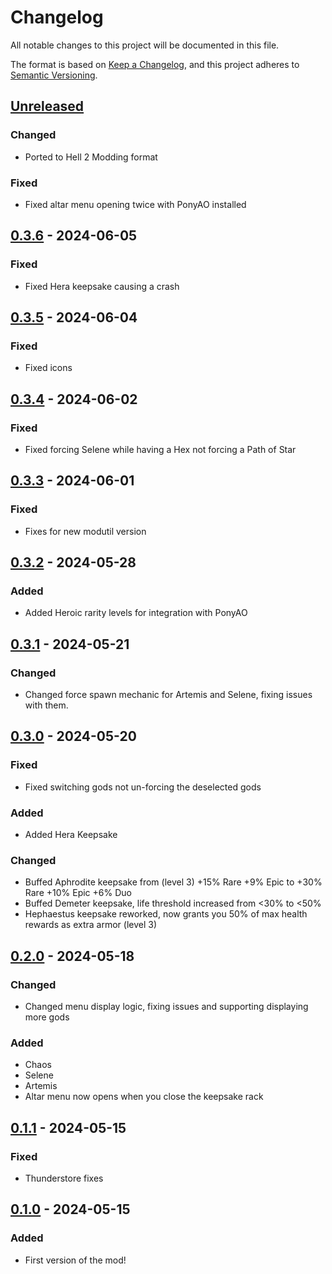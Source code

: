 # Changelog

All notable changes to this project will be documented in this file.

The format is based on [Keep a Changelog](https://keepachangelog.com/en/1.1.0/),
and this project adheres to [Semantic Versioning](https://semver.org/spec/v2.0.0.html).

## [Unreleased]

### Changed

- Ported to Hell 2 Modding format

### Fixed

- Fixed altar menu opening twice with PonyAO installed

## [0.3.6] - 2024-06-05

### Fixed

- Fixed Hera keepsake causing a crash

## [0.3.5] - 2024-06-04

### Fixed

- Fixed icons

## [0.3.4] - 2024-06-02

### Fixed

- Fixed forcing Selene while having a Hex not forcing a Path of Star

## [0.3.3] - 2024-06-01

### Fixed

- Fixes for new modutil version

## [0.3.2] - 2024-05-28

### Added

- Added Heroic rarity levels for integration with PonyAO

## [0.3.1] - 2024-05-21

### Changed

- Changed force spawn mechanic for Artemis and Selene, fixing issues with them.

## [0.3.0] - 2024-05-20

### Fixed

- Fixed switching gods not un-forcing the deselected gods

### Added

- Added Hera Keepsake

### Changed

- Buffed Aphrodite keepsake from (level 3) +15% Rare +9% Epic to +30% Rare +10% Epic +6% Duo
- Buffed Demeter keepsake, life threshold increased from &lt;30% to &lt;50%
- Hephaestus keepsake reworked, now grants you 50% of max health rewards as extra armor (level 3)

## [0.2.0] - 2024-05-18

### Changed

- Changed menu display logic, fixing issues and supporting displaying more gods

### Added

- Chaos
- Selene
- Artemis
- Altar menu now opens when you close the keepsake rack

## [0.1.1] - 2024-05-15

### Fixed

- Thunderstore fixes

## [0.1.0] - 2024-05-15

### Added

- First version of the mod!

[unreleased]: https://github.com/PonyWarrior/PonyAltar/compare/0.3.6...HEAD
[0.3.6]: https://github.com/PonyWarrior/PonyAltar/compare/0.3.5...0.3.6
[0.3.5]: https://github.com/PonyWarrior/PonyAltar/compare/0.3.4...0.3.5
[0.3.4]: https://github.com/PonyWarrior/PonyAltar/compare/0.3.3...0.3.4
[0.3.3]: https://github.com/PonyWarrior/PonyAltar/compare/0.3.2...0.3.3
[0.3.2]: https://github.com/PonyWarrior/PonyAltar/compare/0.3.1...0.3.2
[0.3.1]: https://github.com/PonyWarrior/PonyAltar/compare/0.3.0...0.3.1
[0.3.0]: https://github.com/PonyWarrior/PonyAltar/compare/0.2.0...0.3.0
[0.2.0]: https://github.com/PonyWarrior/PonyAltar/compare/0.1.1...0.2.0
[0.1.1]: https://github.com/PonyWarrior/PonyAltar/compare/0.1.0...0.1.1
[0.1.0]: https://github.com/PonyWarrior/PonyAltar/compare/140aed0b7121411086ba47035cfa509d4a26dc71...0.1.0
